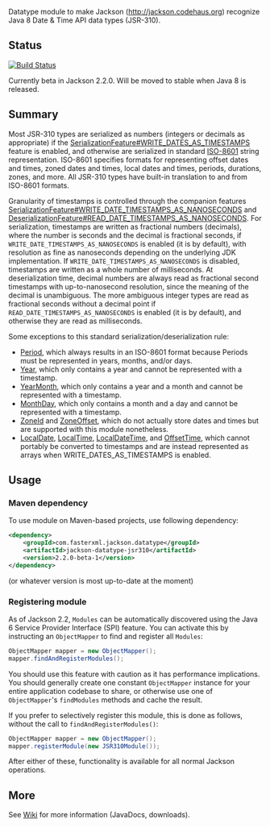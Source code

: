 Datatype module to make Jackson (http://jackson.codehaus.org) recognize Java 8 Date & Time API data types (JSR-310).

## Status

[![Build Status](https://fasterxml.ci.cloudbees.com/job/jackson-datatype-jsr310-master/badge/icon)](https://fasterxml.ci.cloudbees.com/job/jackson-datatype-jsr310-master/)

Currently beta in Jackson 2.2.0. Will be moved to stable when Java 8 is released.

## Summary

Most JSR-310 types are serialized as numbers (integers or decimals as appropriate) if the
[SerializationFeature#WRITE_DATES_AS_TIMESTAMPS](http://fasterxml.github.com/jackson-databind/javadoc/2.2.0/com/fasterxml/jackson/databind/SerializationFeature.html#WRITE_DATES_AS_TIMESTAMPS)
feature is enabled, and otherwise are serialized in standard [ISO-8601](http://en.wikipedia.org/wiki/ISO_8601)
string representation. ISO-8601 specifies formats for representing offset dates and times, zoned dates and times,
local dates and times, periods, durations, zones, and more. All JSR-310 types have built-in translation to and from
ISO-8601 formats.

Granularity of timestamps is controlled through the companion features
[SerializationFeature#WRITE_DATE_TIMESTAMPS_AS_NANOSECONDS](http://fasterxml.github.com/jackson-databind/javadoc/2.2.0/com/fasterxml/jackson/databind/SerializationFeature.html#WRITE_DATE_TIMESTAMPS_AS_NANOSECONDS)
and
[DeserializationFeature#READ_DATE_TIMESTAMPS_AS_NANOSECONDS](http://fasterxml.github.com/jackson-databind/javadoc/2.2.0/com/fasterxml/jackson/databind/DeserializationFeature.html#READ_DATE_TIMESTAMPS_AS_NANOSECONDS).
For serialization, timestamps are written as fractional numbers (decimals), where the number is seconds and the decimal
is fractional seconds, if `WRITE_DATE_TIMESTAMPS_AS_NANOSECONDS` is enabled (it is by default), with resolution as fine
as nanoseconds depending on the underlying JDK implementation. If `WRITE_DATE_TIMESTAMPS_AS_NANOSECONDS` is disabled,
timestamps are written as a whole number of milliseconds. At deserialization time, decimal numbers are always read as
fractional second timestamps with up-to-nanosecond resolution, since the meaning of the decimal is unambiguous. The
more ambiguous integer types are read as fractional seconds without a decimal point if
`READ_DATE_TIMESTAMPS_AS_NANOSECONDS` is enabled (it is by default), and otherwise they are read as milliseconds.

Some exceptions to this standard serialization/deserialization rule:<br />
* [Period](http://download.java.net/jdk8/docs/api/java/time/Period.html), which always results in an ISO-8601 format
because Periods must be represented in years, months, and/or days.</li>
* [Year](http://download.java.net/jdk8/docs/api/java/time/Year.html), which only contains a year and cannot be
represented with a timestamp.</li>
* [YearMonth](http://download.java.net/jdk8/docs/api/java/time/YearMonth.html), which only contains a year and a month
and cannot be represented with a timestamp.</li>
* [MonthDay](http://download.java.net/jdk8/docs/api/java/time/MonthDay.html), which only contains a month and a day and
cannot be represented with a timestamp.</li>
* [ZoneId](http://download.java.net/jdk8/docs/api/java/time/ZoneId.html) and
[ZoneOffset](http://download.java.net/jdk8/docs/api/java/time/ZoneOffset.html), which do not actually store dates and
times but are supported with this module nonetheless.</li>
* [LocalDate](http://download.java.net/jdk8/docs/api/java/time/LocalDate.html),
[LocalTime](http://download.java.net/jdk8/docs/api/java/time/LocalTime.html),
[LocalDateTime](http://download.java.net/jdk8/docs/api/java/time/LocalDateTime.html), and
[OffsetTime](http://download.java.net/jdk8/docs/api/java/time/OffsetTime.html), which cannot portably be converted to
timestamps and are instead represented as arrays when WRITE_DATES_AS_TIMESTAMPS is enabled.

## Usage

### Maven dependency

To use module on Maven-based projects, use following dependency:

```xml
<dependency>
    <groupId>com.fasterxml.jackson.datatype</groupId>
    <artifactId>jackson-datatype-jsr310</artifactId>
    <version>2.2.0-beta-1</version>
</dependency>
```

(or whatever version is most up-to-date at the moment)

### Registering module

As of Jackson 2.2, `Modules` can be automatically discovered using the Java 6 Service Provider Interface (SPI) feature.
You can activate this by instructing an `ObjectMapper` to find and register all `Modules`:

```java
ObjectMapper mapper = new ObjectMapper();
mapper.findAndRegisterModules();
```

You should use this feature with caution as it has performance implications. You should generally create one constant
`ObjectMapper` instance for your entire application codebase to share, or otherwise use one of `ObjectMapper`'s
`findModules` methods and cache the result.

If you prefer to selectively register this module, this is done as follows, without the call to
`findAndRegisterModules()`:

```java
ObjectMapper mapper = new ObjectMapper();
mapper.registerModule(new JSR310Module());
```

After either of these, functionality is available for all normal Jackson operations.

## More

See [Wiki](https://github.com/FasterXML/jackson-datatype-jsr310/wiki) for more information
(JavaDocs, downloads).
